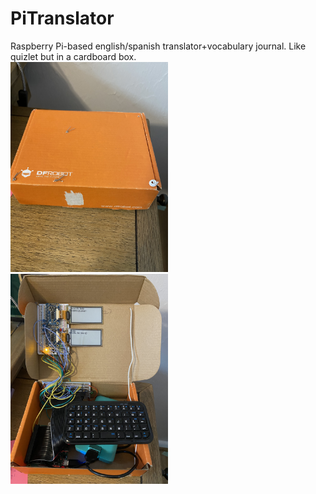 # PiTranslator
Raspberry Pi-based english/spanish translator+vocabulary journal. Like quizlet but in a cardboard box.     
<img src="https://github.com/Dahlia-Dry/PiTranslator/blob/master/IMG_1217.jpg" width="50%" height="50%">
<img src="https://github.com/Dahlia-Dry/PiTranslator/blob/master/IMG_1216.jpg" width="50%" height="50%">
